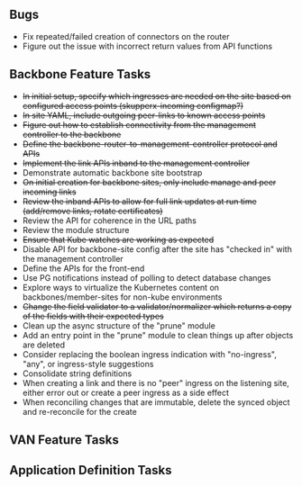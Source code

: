 ## Bugs
 - Fix repeated/failed creation of connectors on the router
 - Figure out the issue with incorrect return values from API functions

## Backbone Feature Tasks
 - ~~In initial setup, specify which ingresses are needed on the site based on configured access points (skupperx-incoming configmap?)~~
 - ~~In site YAML, include outgoing peer-links to known access points~~
 - ~~Figure out how to establish connectivity from the management controller to the backbone~~
 - ~~Define the backbone-router-to-management-controller protocol and APIs~~
 - ~~Implement the link APIs inband to the management controller~~
 - Demonstrate automatic backbone site bootstrap
 - ~~On initial creation for backbone sites, only include manage and peer incoming links~~
 - ~~Review the inband APIs to allow for full link updates at run time (add/remove links, rotate certificates)~~
 - Review the API for coherence in the URL paths
 - Review the module structure
 - ~~Ensure that Kube watches are working as expected~~
 - Disable API for backbone-site config after the site has "checked in" with the management controller
 - Define the APIs for the front-end
 - Use PG notifications instead of polling to detect database changes
 - Explore ways to virtualize the Kubernetes content on backbones/member-sites for non-kube environments
 - ~~Change the field validator to a validator/normalizer which returns a copy of the fields with their expected types~~
 - Clean up the async structure of the "prune" module
 - Add an entry point in the "prune" module to clean things up after objects are deleted
 - Consider replacing the boolean ingress indication with "no-ingress", "any", or ingress-style suggestions
 - Consolidate string definitions
 - When creating a link and there is no "peer" ingress on the listening site, either error out or create a peer ingress as a side effect
 - When reconciling changes that are immutable, delete the synced object and re-reconcile for the create

## VAN Feature Tasks

## Application Definition Tasks
